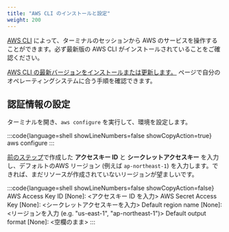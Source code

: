 ```yaml
---
title: "AWS CLI のインストールと設定"
weight: 200
---
```


[AWS CLI](https://aws.amazon.com/cli/) によって、ターミナルのセッションから AWS のサービスを操作することができます。必ず最新版の AWS CLI がインストールされていることをご確認ください。

[AWS CLI の最新バージョンをインストールまたは更新します。](https://docs.aws.amazon.com/cli/latest/userguide/getting-started-install.html) ページで自分のオペレーティングシステムに合う手順を確認できます。

## 認証情報の設定

ターミナルを開き、`aws configure` を実行して、環境を設定します。

:::code{language=shell showLineNumbers=false showCopyAction=true}
aws configure
:::

[前のステップ](/prerequisites/account)で作成した **アクセスキー ID** と **シークレットアクセスキー** を入力し、デフォルトのAWS リージョン (例えば `ap-northeast-1`) を入力します。できれば、まだリソースが作成されていないリージョンが望ましいです。

:::code{language=shell showLineNumbers=false showCopyAction=false}
AWS Access Key ID [None]: <アクセスキー ID を入力>
AWS Secret Access Key [None]: <シークレットアクセスキーを入力>
Default region name [None]: <リージョンを入力 (e.g. "us-east-1", "ap-northeast-1")>
Default output format [None]: <空欄のまま>
:::
